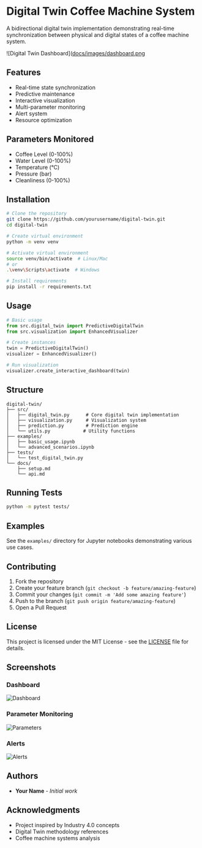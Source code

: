 # Digital Twin Coffee Machine System

A bidirectional digital twin implementation demonstrating real-time synchronization between physical and digital states of a coffee machine system.

![Digital Twin Dashboard]([docs/images/dashboard.png](https://github.com/miladnasiri/Digital-Twin-Coffee-Machine-System/blob/main/docs/Screenshot%20from%202024-11-05%2017-14-29.png)

## Features

- Real-time state synchronization
- Predictive maintenance
- Interactive visualization
- Multi-parameter monitoring
- Alert system
- Resource optimization

## Parameters Monitored

- Coffee Level (0-100%)
- Water Level (0-100%)
- Temperature (°C)
- Pressure (bar)
- Cleanliness (0-100%)

## Installation

```bash
# Clone the repository
git clone https://github.com/yourusername/digital-twin.git
cd digital-twin

# Create virtual environment
python -m venv venv

# Activate virtual environment
source venv/bin/activate  # Linux/Mac
# or
.\venv\Scripts\activate  # Windows

# Install requirements
pip install -r requirements.txt
```

## Usage

```python
# Basic usage
from src.digital_twin import PredictiveDigitalTwin
from src.visualization import EnhancedVisualizer

# Create instances
twin = PredictiveDigitalTwin()
visualizer = EnhancedVisualizer()

# Run visualization
visualizer.create_interactive_dashboard(twin)
```

## Structure

```
digital-twin/
├── src/
│   ├── digital_twin.py      # Core digital twin implementation
│   ├── visualization.py     # Visualization system
│   ├── prediction.py        # Prediction engine
│   └── utils.py            # Utility functions
├── examples/
│   ├── basic_usage.ipynb
│   └── advanced_scenarios.ipynb
├── tests/
│   └── test_digital_twin.py
└── docs/
    ├── setup.md
    └── api.md
```

## Running Tests

```bash
python -m pytest tests/
```

## Examples

See the `examples/` directory for Jupyter notebooks demonstrating various use cases.

## Contributing

1. Fork the repository
2. Create your feature branch (`git checkout -b feature/amazing-feature`)
3. Commit your changes (`git commit -m 'Add some amazing feature'`)
4. Push to the branch (`git push origin feature/amazing-feature`)
5. Open a Pull Request

## License

This project is licensed under the MIT License - see the [LICENSE](LICENSE) file for details.

## Screenshots

### Dashboard
![Dashboard](docs/images/dashboard.png)

### Parameter Monitoring
![Parameters](docs/images/parameters.png)

### Alerts
![Alerts](docs/images/alerts.png)

## Authors

* **Your Name** - *Initial work*

## Acknowledgments

* Project inspired by Industry 4.0 concepts
* Digital Twin methodology references
* Coffee machine systems analysis
